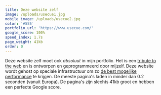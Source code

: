 ```yaml
---
title: Deze website zelf
image: /uploads/usecue1.jpg
mobile_image: /uploads/usecue2.jpg
color: '#555'
portfolio_url: 'https://www.usecue.com/'
google_score: 100%
speed_index: 1.7s
page_weight: 41kb
order: 0
---
```


Deze website zelf moet ook *absoluut* in mijn portfolio. Het is een [tribute to the web](/blog/a-tribute-to-the-web/) en is ontworpen en geprogrammeerd door mijzelf. Deze website wordt gehost op speciale infrastructuur om zo [de best mogelijke performance](/blog/websites-that-load-instantly/) te krijgen. De meeste pagina's laden in minder dan 0.2 seconden (vanuit Europa). De pagina's zijn slechts 41kb groot en hebben een perfecte Google score.